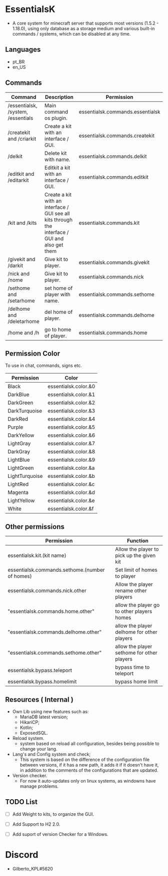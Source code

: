 # EssentialsK

* A core system for minecraft server that supports most versions (1.5.2 - 1.18.0), using only database as a storage medium and various built-in commands / systems, which can be disabled at any time.

## Languages

- pt_BR
- en_US

## Commands
|Command         |Description                      |Permission                    |
|----------------|-------------------------------|-----------------------------|
|/essentialsk, /system, /essentials | Main command os plugin. |essentialsk.commands.essentialsk    |
|/createkit and /criarkit |Create a kit with an interface / GUI.|essentialsk.commands.createkit    |
|/delkit |Delete kit with name.|essentialsk.commands.delkit    |
|/editkit and /editarkit |Editkit a kit with an interface / GUI.|essentialsk.commands.editkit    |
|/kit and /kits |Create a kit with an interface / GUI see all kits through the interface / GUI and also get them|essentialsk.commands.kit    |
|/givekit and /darkit |Give kit to player.|essentialsk.commands.givekit    |
|/nick and /nome |Give kit to player.|essentialsk.commands.nick    |
|/sethome and /setarhome |set home of player with name.| essentialsk.commands.sethome    |
|/delhome and /deletarhome |del home of player.| essentialsk.commands.delhome    |
|/home and /h |go to home of player.| essentialsk.commands.home    |

## Permission Color
To use in chat, commands, signs etc.

|Permission         |Color                       |
|----------------|------------------------------- |
| Black | essentialsk.color.&0 |
| DarkBlue | essentialsk.color.&1 |
| DarkGreen | essentialsk.color.&2 |
| DarkTurquoise | essentialsk.color.&3 |
| DarkRed | essentialsk.color.&4 |
| Purple | essentialsk.color.&5 |
| DarkYellow | essentialsk.color.&6 |
| LightGray | essentialsk.color.&7 |
| DarkGray | essentialsk.color.&8 |
| LightBlue | essentialsk.color.&9 |
| LightGreen | essentialsk.color.&a |
| LightTurquoise | essentialsk.color.&b |
| LightRed | essentialsk.color.&c |
| Magenta | essentialsk.color.&d |
| LightYellow | essentialsk.color.&e |
| White| essentialsk.color.&f |

## Other permissions
|Permission         | Function |
|----------------|----------------|
|essentialsk.kit.(kit name) | Allow the player to pick up the given kit |
|essentialsk.commands.sethome.(number of homes) | Set limit of homes to player |
|essentialsk.commands.nick.other | Allow the player rename other players |
|"essentialsk.commands.home.other" | allow the player go to other players homes |
|"essentialsk.commands.delhome.other" | allow the player delhome for other players |
|"essentialsk.commands.sethome.other" | allow the player sethome for other players |
|essentialsk.bypass.teleport | bypass time to teleport |
|essentialsk.bypass.homelimit | bypass home limit |




## Resources ( Internal )

* Own Lib using new features such as:
    - MariaDB latest version;
    - HikariCP;
    - Kotlin;
    - ExposedSQL.
* Reload system.
    - system based on reload all configuration, besides being possible to change your lang.
* Lang's and Config system and check;
    - This system is based on the difference of the configuration file between versions, if it has a new path, it adds it if it doesn't have it, in addition to the comments of the configurations that are updated.
* Version checker.
    - For now it auto-updates only on linux systems, as windowns have manage problems.

## TODO List
- [ ] Add Weight to kits, to organize the GUI.
- [ ] Add Support to H2 2.0.
- [ ] Add suport of version Checker for a Windows.



# Discord

* Gilberto_KPL#5620
